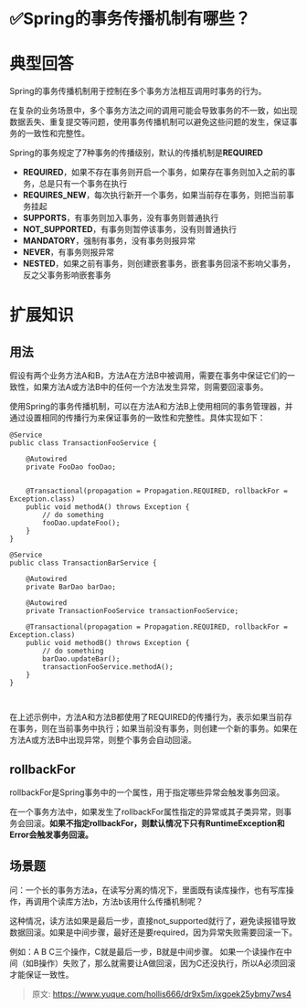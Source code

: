 # ✅Spring的事务传播机制有哪些？


# 典型回答

Spring的事务传播机制用于控制在多个事务方法相互调用时事务的行为。

在复杂的业务场景中，多个事务方法之间的调用可能会导致事务的不一致，如出现数据丢失、重复提交等问题，使用事务传播机制可以避免这些问题的发生，保证事务的一致性和完整性。

Spring的事务规定了7种事务的传播级别，默认的传播机制是**REQUIRED**

- **REQUIRED**，如果不存在事务则开启一个事务，如果存在事务则加入之前的事务，总是只有一个事务在执行
- **REQUIRES_NEW**，每次执行新开一个事务，如果当前存在事务，则把当前事务挂起
- **SUPPORTS**，有事务则加入事务，没有事务则普通执行
- **NOT_SUPPORTED**，有事务则暂停该事务，没有则普通执行
- **MANDATORY**，强制有事务，没有事务则报异常
- **NEVER**，有事务则报异常
- **NESTED**，如果之前有事务，则创建嵌套事务，嵌套事务回滚不影响父事务，反之父事务影响嵌套事务


# 扩展知识

## 用法

假设有两个业务方法A和B，方法A在方法B中被调用，需要在事务中保证它们的一致性，如果方法A或方法B中的任何一个方法发生异常，则需要回滚事务。

使用Spring的事务传播机制，可以在方法A和方法B上使用相同的事务管理器，并通过设置相同的传播行为来保证事务的一致性和完整性。具体实现如下：

```
@Service
public class TransactionFooService {
    
    @Autowired
    private FooDao fooDao;
  
    
    @Transactional(propagation = Propagation.REQUIRED, rollbackFor = Exception.class)
    public void methodA() throws Exception {
        // do something
        fooDao.updateFoo();
    }
}

@Service
public class TransactionBarService {
    
    @Autowired
    private BarDao barDao;

  	@Autowired
  	private TransactionFooService transactionFooService;
    
    @Transactional(propagation = Propagation.REQUIRED, rollbackFor = Exception.class)
    public void methodB() throws Exception {
        // do something
        barDao.updateBar();
        transactionFooService.methodA();
    }
}



```

在上述示例中，方法A和方法B都使用了REQUIRED的传播行为，表示如果当前存在事务，则在当前事务中执行；如果当前没有事务，则创建一个新的事务。如果在方法A或方法B中出现异常，则整个事务会自动回滚。


## rollbackFor

rollbackFor是Spring事务中的一个属性，用于指定哪些异常会触发事务回滚。

在一个事务方法中，如果发生了rollbackFor属性指定的异常或其子类异常，则事务会回滚。**如果不指定rollbackFor，则默认情况下只有RuntimeException和Error会触发事务回滚。**


## 场景题

问：一个长的事务方法a，在读写分离的情况下，里面既有读库操作，也有写库操作，再调用个读库方法b，方法b该用什么传播机制呢？

这种情况，读方法如果是最后一步，直接not_supported就行了，避免读报错导致数据回滚。如果是中间步骤，最好还是要required，因为异常失败需要回滚一下。

例如：A B C三个操作，C就是最后一步，B就是中间步骤。
如果一个读操作在中间（如B操作）失败了，那么就需要让A做回滚，因为C还没执行，所以A必须回滚才能保证一致性。



> 原文: <https://www.yuque.com/hollis666/dr9x5m/ixgoek25ybmy7ws4>